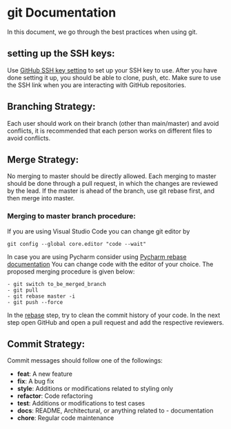 # git Documentation 
In this document, we go through the best practices when using git.
## setting up the SSH keys:
Use [GitHub SSH key setting](https://github.com/settings/keys) to set up your SSH key to use. After you have done setting it up, you should be able to clone, push, etc. Make sure to use the SSH link when you are interacting with GitHub repositories.

## Branching Strategy:
Each user should work on their branch (other than main/master) and avoid conflicts, it is recommended that each person works on different files to avoid conflicts.
## Merge Strategy:
No merging to master should be directly allowed. Each merging to master should be done through a pull request, in which the changes are reviewed by the lead.
If the master is ahead of the branch, use git rebase first, and then merge into master.
### Merging to master branch procedure:
If you are using Visual Studio Code you can change git editor by 
```console
git config --global core.editor "code --wait"
```
In case you are using Pycharm consider using [Pycharm rebase documentation](https://www.jetbrains.com/help/pycharm/apply-changes-from-one-branch-to-another.html#rebase-branch)
You can change code with the editor of your choice. The proposed merging procedure is given below:
```console
- git switch to_be_merged_branch
- git pull
- git rebase master -i
- git push --force
```
In the [rebase](https://git-scm.com/docs/git-rebase) step, try to clean the commit history of your code. In the next step open GitHub and open a pull request and add the respective reviewers.
## Commit Strategy: 
Commit messages should follow one of the followings:
- **feat**: A new feature
- **fix**: A bug fix
- **style**: Additions or modifications related to styling only
- **refactor**: Code refactoring
- **test**: Additions or modifications to test cases
- **docs**: README, Architectural, or anything related to - documentation
- **chore**: Regular code maintenance
